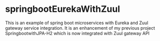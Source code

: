 # springbootEurekaWithZuul
This is an example of spring boot microservices with Eureka and Zuul gateway service integration. It is an enhancement of my previous project SpringbootwithJPA-H2 which is now integrated with Zuul gateway API
